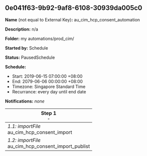## 0e041f63-9b92-9af8-6108-30939da005c0

**Name** (not equal to External Key)**:** au_cim_hcp_consent_automation

**Description:** n/a

**Folder:** my automations/prod_cim/

**Started by:** Schedule

**Status:** PausedSchedule

**Schedule:**

* Start: 2019-06-15 07:00:00 +08:00
* End: 2079-06-06 00:00:00 +08:00
* Timezone: Singapore Standard Time
* Recurrance: every day until end date

**Notifications:** _none_


| Step 1<br>_<small>-</small>_ |
| --- |
| _1.1: importFile_<br>au_cim_hcp_consent_import |
| _1.2: importFile_<br>au_cim_hcp_consent_import_publist |
